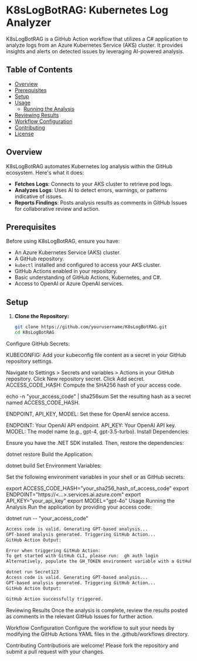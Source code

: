# K8sLogBotRAG: Kubernetes Log Analyzer

K8sLogBotRAG is a GitHub Action workflow that utilizes a C# application to analyze logs from an Azure Kubernetes Service (AKS) cluster. It provides insights and alerts on detected issues by leveraging AI-powered analysis.

## Table of Contents

- [Overview](#overview)
- [Prerequisites](#prerequisites)
- [Setup](#setup)
- [Usage](#usage)
  - [Running the Analysis](#running-the-analysis)
- [Reviewing Results](#reviewing-results)
- [Workflow Configuration](#workflow-configuration)
- [Contributing](#contributing)
- [License](#license)

## Overview

K8sLogBotRAG automates Kubernetes log analysis within the GitHub ecosystem. Here's what it does:

- **Fetches Logs**: Connects to your AKS cluster to retrieve pod logs.
- **Analyzes Logs**: Uses AI to detect errors, warnings, or patterns indicative of issues.
- **Reports Findings**: Posts analysis results as comments in GitHub Issues for collaborative review and action.

## Prerequisites

Before using K8sLogBotRAG, ensure you have:

- An Azure Kubernetes Service (AKS) cluster.
- A GitHub repository.
- `kubectl` installed and configured to access your AKS cluster.
- GitHub Actions enabled in your repository.
- Basic understanding of GitHub Actions, Kubernetes, and C#.
- Access to OpenAI or Azure OpenAI services.

## Setup

1. **Clone the Repository:**

   ```bash
   git clone https://github.com/yourusername/K8sLogBotRAG.git
   cd K8sLogBotRAG
Configure GitHub Secrets:

KUBECONFIG: Add your kubeconfig file content as a secret in your GitHub repository settings.

Navigate to Settings > Secrets and variables > Actions in your GitHub repository.
Click New repository secret.
Click Add secret.
ACCESS_CODE_HASH: Compute the SHA256 hash of your access code.

echo -n "your_access_code" | sha256sum
Set the resulting hash as a secret named ACCESS_CODE_HASH.

ENDPOINT, API_KEY, MODEL: Set these for OpenAI service access.

ENDPOINT: Your OpenAI API endpoint.
API_KEY: Your OpenAI API key.
MODEL: The model name (e.g., gpt-4, gpt-3.5-turbo).
Install Dependencies:

Ensure you have the .NET SDK installed. Then, restore the dependencies:

dotnet restore
Build the Application:

dotnet build
Set Environment Variables:

Set the following environment variables in your shell or as GitHub secrets:

export ACCESS_CODE_HASH="your_sha256_hash_of_access_code"
export ENDPOINT="https://<...>.services.ai.azure.com"
export API_KEY="your_api_key"
export MODEL="gpt-4o"
Usage
Running the Analysis
Run the application by providing your access code:

dotnet run -- "your_access_code"

```bash
Access code is valid. Generating GPT-based analysis...
GPT-based analysis generated. Triggering GitHub Action...
GitHub Action Output:

Error when triggering GitHub Action:
To get started with GitHub CLI, please run:  gh auth login
Alternatively, populate the GH_TOKEN environment variable with a GitHub API authentication token.
```
```bash
dotnet run Secret123
Access code is valid. Generating GPT-based analysis...
GPT-based analysis generated. Triggering GitHub Action...
GitHub Action Output:

GitHub Action successfully triggered.
```
Reviewing Results
Once the analysis is complete, review the results posted as comments in the relevant GitHub Issues for further action.

Workflow Configuration
Configure the workflow to suit your needs by modifying the GitHub Actions YAML files in the .github/workflows directory.

Contributing
Contributions are welcome! Please fork the repository and submit a pull request with your changes.